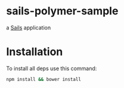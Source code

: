 # sails-polymer-sample

a [Sails](http://sailsjs.org) application

# Installation
To install all deps use this command:

```bash
npm install && bower install
```

